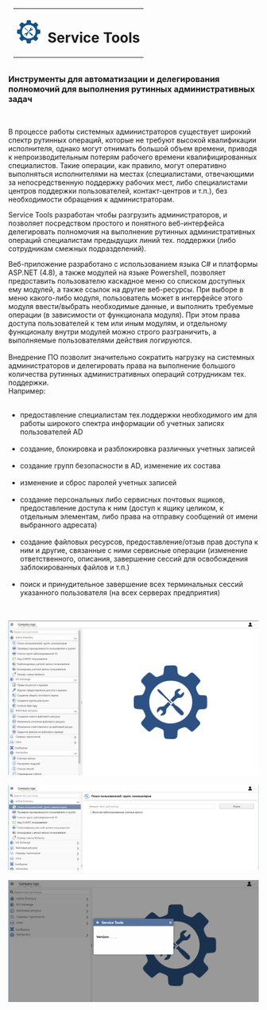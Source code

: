 <table  style="border: none; padding: 10px; margin: auto">
  <tr>
    <td vertical-align="middle"> <img src="./servicetools.svg" alt="Service Tools" width="48px" height="48px"> </td>
    <td vertical-align="middle"> <h1 align="left">Service Tools</h1> </td>
  </tr>
</table>

<h3> Инструменты для автоматизации и делегирования полномочий для выполнения рутинных административных задач</h3><br>

В процессе работы системных администраторов существует широкий спектр рутинных операций, которые не требуют высокой квалификации исполнителя, однако могут отнимать большой объем времени, приводя к непроизводительным потерям рабочего времени квалифицированных специалистов. Такие операции, как правило, могут оперативно выполняться исполнителями на местах (специалистами, отвечающими за непосредственную поддержку рабочих мест, либо специалистами центров поддержки пользователей, контакт-центров и т.п.), без необходимости обращения к администраторам.<br>

Service Tools разработан чтобы разгрузить администраторов, и позволяет посредством простого и понятного веб-интерфейса делегировать полномочия на выполнение рутинных административных операций специалистам предыдущих линий тех. поддержки (либо сотрудникам смежных подразделений).<br>

Веб-приложение разработано с использованием языка C# и платформы ASP.NET (4.8), а также модулей на языке Powershell, позволяет предоставить пользователю каскадное меню со списком доступных ему модулей, а также ссылок на другие веб-ресурсы. При выборе в меню какого-либо модуля, пользователь может в интерфейсе этого модуля ввести/выбрать необходимые данные, и выполнить требуемые операции (в зависимости от функционала модуля). При этом права доступа пользователей к тем или иным модулям, и отдельному функционалу внутри модулей можно строго разграничить, а выполняемые пользователями действия логируются.<br><br>
Внедрение ПО позволит значительно сократить нагрузку на системных администраторов и делегировать права на выполнение большого количества рутинных административных операций сотрудникам тех. поддержки.<br>
Например:
<ul>
&nbsp;&nbsp;&nbsp;<li>предоставление специалистам тех.поддержки необходимого им для работы широкого спектра информации об учетных записях пользователей AD</li>
&nbsp;&nbsp;&nbsp;<li>создание, блокировка и разблокировка различных учетных записей</li>
&nbsp;&nbsp;&nbsp;<li>создание групп безопасности в AD, изменение их состава</li>
&nbsp;&nbsp;&nbsp;<li>изменение и сброс паролей учетных записей</li>
&nbsp;&nbsp;&nbsp;<li>создание персональных либо сервисных почтовых ящиков, предоставление доступа к ним (доступ к ящику целиком, к отдельным элементам, либо права на отправку сообщений от имени выбранного адресата)</li>
&nbsp;&nbsp;&nbsp;<li>создание файловых ресурсов, предоставление/отзыв прав доступа к ним и другие, связанные с ними сервисные операции (изменение ответственного, описания, завершение сессий для освобождения заблокированных файлов и т.п.)</li>
&nbsp;&nbsp;&nbsp;<li>поиск и принудительное завершение всех терминальных сессий указанного пользователя (на всех серверах предприятия)</li>
</ul>

<br><br>
<img src="./sreenshot1.png" alt="Service Tools">
<br><br>
<img src="./sreenshot2.png" alt="Service Tools">
<br><br>
<img src="./sreenshot3.png" alt="Service Tools">
